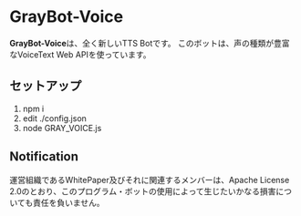 # GrayBot-Voice

**GrayBot-Voice**は、全く新しいTTS Botです。 このボットは、声の種類が豊富なVoiceText Web APIを使っています。

## セットアップ

1. npm i
2. edit ./config.json
3. node GRAY_VOICE.js

## Notification
運営組織であるWhitePaper及びそれに関連するメンバーは、Apache License 2.0のとおり、このプログラム・ボットの使用によって生じたいかなる損害についても責任を負いません。

